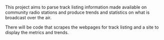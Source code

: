 This project aims to parse track listing information made available on community radio stations and produce trends and statistics on what is broadcast over the air.

There will be code that scrapes the webpages for track listing
and a site to display the metrics and trends.